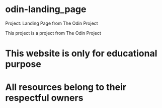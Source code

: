 # odin-landing_page
Project: Landing Page from The Odin Project

This project is a project from The Odin Project


# This website is only for educational purpose
# All resources  belong to their respectful owners